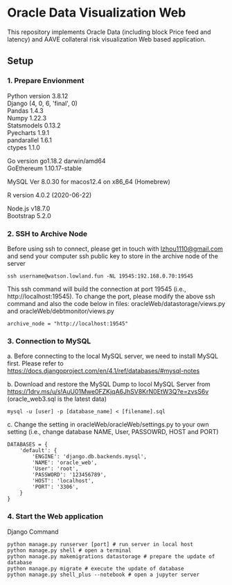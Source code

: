 # Oracle Data Visualization Web

This repository implements Oracle Data (including block Price feed and latency) and AAVE collateral risk visualization Web based application.

## Setup

### 1. Prepare Envionment
Python version 3.8.12 <br />
Django (4, 0, 6, 'final', 0) <br />
Pandas 1.4.3 <br />
Numpy 1.22.3 <br />
Statsmodels 0.13.2 <br />
Pyecharts 1.9.1 <br />
pandarallel 1.6.1 <br />
ctypes 1.1.0 <br />

Go version go1.18.2 darwin/amd64 <br />
GoEthereum 1.10.17-stable <br />

MySQL  Ver 8.0.30 for macos12.4 on x86_64 (Homebrew)

R version 4.0.2 (2020-06-22) <br />

Node.js v18.7.0 <br />
Bootstrap 5.2.0 <br />

### 2. SSH to Archive Node
Before using ssh to connect, please get in touch with lzhou1110@gmail.com and send your computer ssh public key to store in the archive node of the server
```
ssh username@watson.lowland.fun -NL 19545:192.168.0.70:19545
```
This ssh command will build the connection at port 19545 (i.e., http://localhost:19545). 
To change the port, please modify the above ssh command and also the code below in files: oracleWeb/datastorage/views.py and oracleWeb/debtmonitor/views.py
```
archive_node = "http://localhost:19545"
```
### 3. Connection to MySQL
a. Before connecting to the local MySQL server, we need to install MySQL first. Please refer to https://docs.djangoproject.com/en/4.1/ref/databases/#mysql-notes

b. Download and restore the MySQL Dump to locol MySQL Server from https://1drv.ms/u/s!AuU01Mwe0FZKjqA6JhSV8KrN0EtW3Q?e=zvsS6v (oracle_web3.sql is the latest data)
```
mysql -u [user] -p [database_name] < [filename].sql
```

c. Change the setting in oracleWeb/oracleWeb/settings.py to your own setting (i.e., change database NAME, User, PASSOWRD, HOST and PORT)
```
DATABASES = {
    'default': {
        'ENGINE': 'django.db.backends.mysql',
        'NAME': 'oracle_web',
        'User': 'root',
        'PASSWORD': '123456789',
        'HOST': 'localhost',
        'PORT': '3306',
    }
}
```

### 4. Start the Web application
Django Command
```
python manage.py runserver [port] # run server in local host
python manage.py shell # open a terminal
python manage.py makemigrations datastorage # prepare the update of database
python manage.py migrate # execute the update of database
python manage.py shell_plus --notebook # open a jupyter server
```